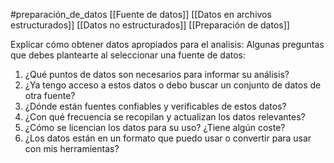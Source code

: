 #preparación_de_datos
[[Fuente de datos]]
[[Datos en archivos estructurados]]
[[Datos no estructurados]]
[[Preparación de datos]]

Explicar cómo obtener datos apropiados para el analisis:
Algunas preguntas que debes plantearte al seleccionar una fuente de datos:

1. ¿Qué puntos de datos son necesarios para informar su análisis?
2. ¿Ya tengo acceso a estos datos o debo buscar un conjunto de datos de otra fuente?
3. ¿Dónde están fuentes confiables y verificables de estos datos?
4. ¿Con qué frecuencia se recopilan y actualizan los datos relevantes?
5. ¿Cómo se licencian los datos para su uso? ¿Tiene algún coste?
6. ¿Los datos están en un formato que puedo usar o convertir para usar con mis herramientas?

